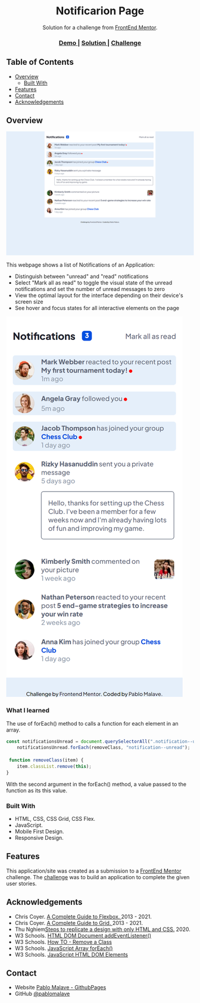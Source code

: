 <!-- Please update value in the {}  -->

<h1 align="center">Notificarion Page</h1>

<div align="center">
   Solution for a challenge from  <a href="http://frontendmentor.io" target="_blank">FrontEnd Mentor</a>.
</div>

<div align="center">
  <h3>
    <a href="https://03-interior-consultant-master.vercel.app/">
      Demo
    </a>
    <span> | </span>
    <a href="https://github.com/pablomalave/03.interior-consultant-master.git">
      Solution
    </a>
    <span> | </span>
    <a href="https://www.frontendmentor.io/challenges/notifications-page-DqK5QAmKbC">
      Challenge
    </a>
  </h3>
</div>

<!-- TABLE OF CONTENTS -->

## Table of Contents

- [Overview](#overview)
  - [Built With](#built-with)
- [Features](#features)
- [Contact](#contact)
- [Acknowledgements](#acknowledgements)

<!-- OVERVIEW -->

## Overview

![screenshot](./assets/imagesReadme/DesktopDesign.png)


This webpage shows a list of Notifications of an Application:

- Distinguish between "unread" and "read" notifications
- Select "Mark all as read" to toggle the visual state of the unread notifications and set the number of unread messages to zero
- View the optimal layout for the interface depending on their device's screen size
- See hover and focus states for all interactive elements on the page

![screenshot](./assets/imagesReadme/MobileDesign.png)

### What I learned

The use of forEach() method to calls a function for each element in an array.

```js
const notificationsUnread = document.querySelectorAll(".notification--unread");
    notificationsUnread.forEach(removeClass, "notification--unread");

 function removeClass(item) {
    item.classList.remove(this);
}   
```
With the second argument in the forEach() method, a value passed to the function as its this value.

### Built With

<!-- This section should list any major frameworks that you built your project using. Here are a few examples.-->

- HTML, CSS, CSS Grid, CSS Flex.
- JavaScript.
- Mobile First Design.
- Responsive Design.

## Features

<!-- List the features of your application or follow the template. Don't share the figma file here :) -->

This application/site was created as a submission to a [FrontEnd Mentor](https://www.frontendmentor.io/challenges) challenge. The [challenge](https://www.frontendmentor.io/challenges/notifications-page-DqK5QAmKbC) was to build an application to complete the given user stories.

## Acknowledgements

<!-- This section should list any articles or add-ons/plugins that helps you to complete the project. This is optional but it will help you in the future. For exmpale -->

- Chris Coyer. [A Complete Guide to Flexbox. ](https://css-tricks.com/snippets/css/a-guide-to-flexbox/) 2013 - 2021.
- Chris Coyer. [A Complete Guide to Grid. ](https://css-tricks.com/snippets/css/complete-guide-grid/) 2013 - 2021.
- Thu Nghiem[Steps to replicate a design with only HTML and CSS.](https://devchallenges-blogs.web.app/how-to-replicate-design/) 2020.
- W3 Schools. [HTML DOM Document addEventListener()](https://www.w3schools.com/jsref/met_document_addeventlistener.asp)
- W3 Schools. [How TO - Remove a Class](https://www.w3schools.com/howto/howto_js_remove_class.asp)
- W3 Schools. [JavaScript Array forEach()](https://www.w3schools.com/jsref/jsref_foreach.asp)
- W3 Schools. [JavaScript HTML DOM Elements](https://www.w3schools.com/js/js_htmldom_elements.asp)


## Contact

- Website [Pablo Malave - GithubPages](https://pablomalave.github.io/CV/)
- GitHub [@pablomalave](https://github.com/pablomalave)